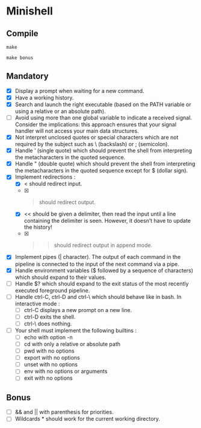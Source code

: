 # Minishell

## Compile

```
make
```
```
make bonus
```

## Mandatory

- [x] Display a prompt when waiting for a new command.
- [x] Have a working history.
- [x] Search and launch the right executable (based on the PATH variable or using a
relative or an absolute path). 
- [ ] Avoid using more than one global variable to indicate a received signal. Consider
the implications: this approach ensures that your signal handler will not access your
main data structures.
- [x] Not interpret unclosed quotes or special characters which are not required by the
subject such as \ (backslash) or ; (semicolon).
- [x] Handle ’ (single quote) which should prevent the shell from interpreting the metacharacters in the quoted sequence.
- [x] Handle " (double quote) which should prevent the shell from interpreting the metacharacters in the quoted sequence except for $ (dollar sign).
- [x] Implement redirections :
	- [x] < should redirect input.
	- [x] > should redirect output.
	- [x] << should be given a delimiter, then read the input until a line containing the
delimiter is seen. However, it doesn’t have to update the history!
	- [x] >> should redirect output in append mode.
- [x] Implement pipes (| character). The output of each command in the pipeline is
connected to the input of the next command via a pipe.
- [x] Handle environment variables ($ followed by a sequence of characters) which
should expand to their values.
- [ ] Handle $? which should expand to the exit status of the most recently executed
foreground pipeline.
- [ ] Handle ctrl-C, ctrl-D and ctrl-\ which should behave like in bash. In interactive mode :
	- [ ] ctrl-C displays a new prompt on a new line.
	- [ ] ctrl-D exits the shell.
	- [ ] ctrl-\ does nothing.
- [ ] Your shell must implement the following builtins :
	- [ ] echo with option -n
	- [ ] cd with only a relative or absolute path
	- [ ] pwd with no options
	- [ ] export with no options
	- [ ] unset with no options
	- [ ] env with no options or arguments
	- [ ] exit with no options

## Bonus

- [ ] && and || with parenthesis for priorities.
- [ ] Wildcards * should work for the current working directory.

